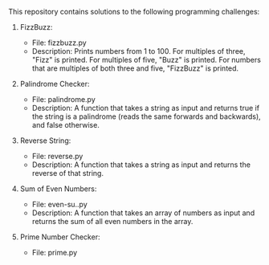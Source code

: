 This repository contains solutions to the following programming challenges:

1. FizzBuzz:
   - File: fizzbuzz.py
   - Description: Prints numbers from 1 to 100. For multiples of three, "Fizz" is printed. For multiples of five, "Buzz" is printed. For numbers that are multiples of both three and five, "FizzBuzz" is printed.

2. Palindrome Checker:
   - File: palindrome.py
   - Description: A function that takes a string as input and returns true if the string is a palindrome (reads the same forwards and backwards), and false otherwise.

3. Reverse String:
   - File: reverse.py
   - Description: A function that takes a string as input and returns the reverse of that string.

4. Sum of Even Numbers:
   - File: even-su..py
   - Description: A function that takes an array of numbers as input and returns the sum of all even numbers in the array.

5. Prime Number Checker:
   - File: prime.py
     
